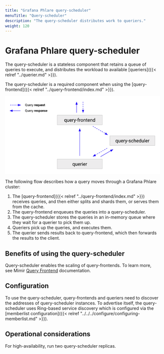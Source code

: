```yaml
---
title: "Grafana Phlare query-scheduler"
menuTitle: "Query-scheduler"
description: "The query-scheduler distributes work to queriers."
weight: 120
---
```


# Grafana Phlare query-scheduler

The query-scheduler is a stateless component that retains a queue of queries to execute, and distributes the workload to available [queriers]({{< relref "../querier.md" >}}).

The query-scheduler is a required component when using the [query-frontend]({{< relref "../query-frontend/index.md" >}}).

![Query-scheduler architecture](query-scheduler-architecture.png)

[//]: # "Diagram source at https://docs.google.com/presentation/d/1bHp8_zcoWCYoNU2AhO2lSagQyuIrghkCncViSqn14cU/edit"

The following flow describes how a query moves through a Grafana Phlare cluster:

1. The [query-frontend]({{< relref "../query-frontend/index.md" >}}) receives queries, and then either splits and shards them, or serves them from the cache.
1. The query-frontend enqueues the queries into a query-scheduler.
1. The query-scheduler stores the queries in an in-memory queue where they wait for a querier to pick them up.
1. Queriers pick up the queries, and executes them.
1. The querier sends results back to query-frontend, which then forwards the results to the client.

## Benefits of using the query-scheduler

Query-scheduler enables the scaling of query-frontends. To learn more, see Mimir [Query Frontend](/docs/mimir/latest/operators-guide/architecture/components/query-frontend/#why-query-frontend-scalability-is-limited) documentation.

## Configuration

To use the query-scheduler, query-frontends and queriers need to discover the addresses of query-scheduler instances.
To advertise itself, the query-scheduler uses Ring-based service discovery which is configured via the [memberlist configuration]({{< relref "../../../configure/configuring-memberlist.md" >}}).

## Operational considerations

For high-availability, run two query-scheduler replicas.
